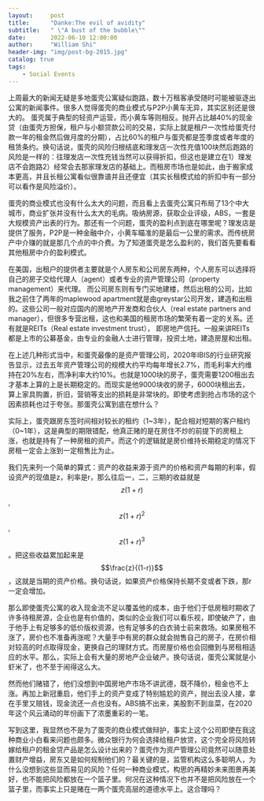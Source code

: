 ```yaml
---
layout:     post
title:      "Danke:The evil of avidity"
subtitle:   " \"A bust of the bubble\""
date:       2022-06-10 12:00:00
author:     "William Shi"
header-img: "img/post-bg-2015.jpg"
catalog: true
tags:
    - Social Events
---
```


上周最大的新闻无疑是多地蛋壳公寓疑似跑路，数十万租客承受随时可能被驱逐出公寓的新闻事件。很多人觉得蛋壳的商业模式与P2P小黄车无异，其实区别还是很大的。 
蛋壳属于典型的轻资产运营，而小黄车等则相反。抛开占比越40%的现金贷（由蛋壳方担保，租户与小额贷款公司的交易，实际上就是租户一次性给蛋壳付款一年的租金然后做月度的分期），占比60%的租户与蛋壳都是签季度或者年度的租赁条约。换句话说，蛋壳的风险归根结底和理发店一次性充值100块然后跑路的风险是一样的：往理发店一次性充钱当然可以获得折扣，但这也是建立在1）理发店不会跑路2）经常会去那家理发店的基础上。而租房市场也是如此，由于搬家成本更高，并且长租公寓看似很靠谱并且还便宜（其实长租模式给的折扣中有一部分可以看作是风险溢价）。

蛋壳的商业模式也没有什么太大的问题，而且看上去蛋壳公寓只布局了13个中大城市，商业扩张并没有什么太大的毛病。吸纳房源，获取企业评级，ABS，一套是大规模资产出表的行为。那还有一个问题，蛋壳的盈利点到底在哪里呢？理发店是提供了服务，P2P是一种金融中介，小黄车瞄准的是最后一公里的需求。而传统房产中介赚的就是那几个点的中介费。为了知道蛋壳是怎么盈利的，我们首先要看看其他租房中介的盈利模式。

在美国，出租户的提供者主要就是个人房东和公司房东两种，个人房东可以选择将自己的房子交给代理人（agent）或者专业的资产管理公司（property management）来代理。 而公司房东则有专门买地建楼，然后出租的公司，比如我之前住了两年的maplewood apartment就是由greystar公司开发，建造和出租的。这些公司一般对应国内的房地产开发商和合伙人（real estate partners and manager），但很多专营出租，这也和美国的租房市场的繁荣有着一定的关系。还有就是REITs（Real estate investment trust）， 即房地产信托。一般来讲REITs都是上市的公募基金，由专业的金融人士进行管理，投资土地，建造房屋和出租。

在上述几种形式当中，和蛋壳最像的是资产管理公司，2020年IBIS的行业研究报告显示，过去五年资产管理公司的规模大约平均每年增长2.7%，而毛利率大约维持在20%左右，而净利率大约10%。也就是1000块的房子，蛋壳需要1200租出去才基本上算的上是长期稳定的。而现实是他9000块收的房子，6000块租出去，算上家具购置，折旧，营销等支出的损耗是非常块的。即使考虑到抢占市场的这个因素损耗也过于夸张。那蛋壳公寓到底在想什么？

实际上，蛋壳跟房东签时间相对较长的租约（1~3年），配合相对短期的客户租约（0~1年），这是典型的期限错配，他真正赌的是在房住不炒的前提下的房租上涨，也就是持有了一种房租的资产。而这个的逻辑就是房价维持长期稳定的情况下房租一定会上涨到一定租售比为止。

我们先来列一个简单的算式：资产的收益来源于资产的价格和资产每期的利率，假设资产的现值是z，利率是r，那么往后一，二，三期的收益就是$$z(1+r)$$,$$z(1+r)^2$$,$$z(1+r)^3$$。把这些收益累加起来是$$\frac{z}{(1-r)}$$，这就是当期的资产价格。换句话说，如果资产价格保持长期不变或者下跌，那r一定会增加。

那么即使蛋壳公寓的收入现金流不足以覆盖他的成本，由于他们于低房租时期收了许多待租房源，企业也是有价值的，类似的企业我们可以看乐视，即使破产了，由于他手上有足够多的低价版权资源，也有足够多的白衣骑士前来救场。如果房租不涨了，房价也不准备再涨呢？大量手中有房的群众就会抛售自己的房子，在房价相对较高的时点取得现金，更换自己的理财方式。而房屋价格也会回撤到与房租相适应的水平。那么，实际上会有大量的房地产企业破产。换句话说，蛋壳公寓就是小虾米了，也不至于闹得这么大。

然而他们赌错了，他们没想到中国房地产市场不讲武德，既不降价，租金也不上涨。再加上新冠重启，他们手上的资产变成了特别尴尬的资产，抛出去没人接，拿在手里又赔钱，现金流还一点也没有。ABS搞不出来，美股割不到韭菜，在2020年这个风云涌动的年份画下了浓墨重彩的一笔。

写到这里，我显然也不是为了蛋壳的商业模式做辩护，事实上这个公司即使在我这种商业小白看来问题也颇多。微众银行为何会选择给租户放贷，这个完全将风险转嫁给租户的租金贷产品是怎么设计出来的？蛋壳作为资产管理公司竟然可以随意处置财产增益，房东又是如何规制他们的？最关键的是，监管机构这么多聪明人，为什么没想到这些显而易见的风险？任何一种商业模式，构思的再精妙未来图景再美好，也不能把风险都放在一个篮子里。何况在这种情况下也并不是把风险放在一个篮子里，而事实上只是赌在一两个蛋壳高层的道德水平上。这合理吗？

